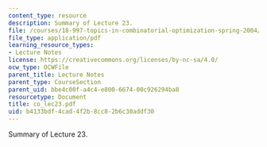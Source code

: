 ```yaml
---
content_type: resource
description: Summary of Lecture 23.
file: /courses/18-997-topics-in-combinatorial-optimization-spring-2004/b4133bdf4cad4f2b8cc82b6c30addf30_co_lec23.pdf
file_type: application/pdf
learning_resource_types:
- Lecture Notes
license: https://creativecommons.org/licenses/by-nc-sa/4.0/
ocw_type: OCWFile
parent_title: Lecture Notes
parent_type: CourseSection
parent_uid: bbe4c00f-a4c4-e800-6674-00c926294ba8
resourcetype: Document
title: co_lec23.pdf
uid: b4133bdf-4cad-4f2b-8cc8-2b6c30addf30
---
```

Summary of Lecture 23.